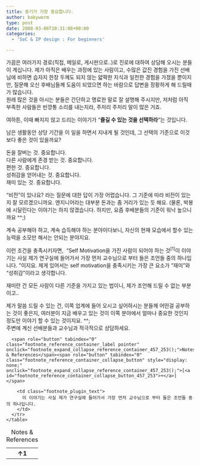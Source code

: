 ```yaml
---
title: 동기가 가장 중요합니다.
author: babyworm
type: post
date: 2008-03-06T10:31:08+00:00
categories:
  - 'SoC & IP design : For beginners'

---
```

가끔은 여러가지 경로(직접, 메일로, 게시판으로..)로 진로에 대하여 상담해 오시는 분들이 계십니다. 제가 아직은 배우는 과정에 있는 사람이고, 수많은 값진 경험을 가진 선배님에 비하면 습자지 한장 두께도 되지 않는 얇팍한 지식과 일천한 경험을 가졌을 뿐이지만, 질문해 오신 후배님들께 도움이 되었으면 하는 바람으로 답변을 장황하게 해 드릴때가 많습니다.<br>
원래 많은 것을 아시는 분들은 간단하고 명료한 말로 잘 설명해 주시지만, 저처럼 아직 부족한 사람들은 빈깡통 소리를 내는지라, 주저리 주저리 말이 많은 거죠.

여하튼, 이때 빠지지 않고 드리는 이야기가 “**즐길 수 있는 것을 선택하라**“는 것입니다. 

남은 생활동안 상당 기간을 이 일을 하면서 지내게 될 것인데, 그 선택의 기준으로 이것보다 좋은 것이 있을까요?

돈을 잘버는 것. 중요합니다.<br>
다른 사람에게 존경 받는 것. 중요합니다.<br>
편한 것. 중요합니다.<br>
성취감을 얻어내는 것. 중요합니다.<br>
재미 있는 것. 중요합니다.

“비전”이 있나요? 라는 질문에 대한 답이 가장 어렵습니다. 그 기준에 따라 비전이 있는지 잘 모르겠으니까요. 엔지니어라는 대부분 돈과는 좀 거리가 있는 듯 해요. (물론, 박봉에 시달린다는 이야기는 하지 않겠습니다. 하지만, 요즘 후배분들의 기준이 워낙 높으니까요 ^^;)

계속 공부해야 하고, 계속 습득해야 하는 분야이다보니, 자신의 현재 모습에서 할수 있는 능력을 소모만 해서는 안되는 분야지요. 

이런 조건을 충족시키자면,  “Self Motivation을 가진 사람이 되어야 하는 것<span class="footnote_referrer"><a role="button" tabindex="0" onclick="footnote_moveToReference_457_253('footnote_plugin_reference_457_253_1');" onkeypress="footnote_moveToReference_457_253('footnote_plugin_reference_457_253_1');" ><sup id="footnote_plugin_tooltip_457_253_1" class="footnote_plugin_tooltip_text">[1]</sup></a><span id="footnote_plugin_tooltip_text_457_253_1" class="footnote_tooltip">이 이야기는 사실 제가 연구실에 들어가서 가장 먼저 교수님으로 부터 들은 조언들 중의 하나입니다. </span></span>”이지요. 제게 있어서는 self motivation을 충족시키는 가장 큰 요소가 “재미”와 “성취감”이라고 생각합니다. 

재미란 건 모든 사람이 다른 기준을 가지고 있는 법이니, 제가 조언해 드릴 수 없는 부분이고..

제가 말씀 드릴 수 있는 건, 이쪽 업계에 들어 오시고 싶어하시는 분들께 어떤걸 공부하는 것이 좋은지, 여러분이 지금 배우고 있는 것이 이쪽 분야에서 얼마나 중요한 것인지 정도만 이야기 할 수 있는 것이지요. ^^;<br>
주변에 계신 선배분들과 교수님과 적극적으로 상담하세요. 

<div class="speaker-mute footnotes_reference_container">
  <div class="footnote_container_prepare">

      <span role="button" tabindex="0" class="footnote_reference_container_label pointer" onclick="footnote_expand_collapse_reference_container_457_253();">Notes & References</span><span role="button" tabindex="0" class="footnote_reference_container_collapse_button" style="display: none;" onclick="footnote_expand_collapse_reference_container_457_253();">[<a id="footnote_reference_container_collapse_button_457_253">+</a>]</span>

  </div>
  
  <div id="footnote_references_container_457_253" style="">
    <table class="footnotes_table footnote-reference-container">
      <caption class="accessibility">Notes & References</caption> <tr class="footnotes_plugin_reference_row">
        <th scope="row" class="footnote_plugin_index_combi pointer"  onclick="footnote_moveToAnchor_457_253('footnote_plugin_tooltip_457_253_1');">
          <a id="footnote_plugin_reference_457_253_1" class="footnote_backlink"><span class="footnote_index_arrow">↑</span>1</a>
        </th>
        
        <td class="footnote_plugin_text">
          이 이야기는 사실 제가 연구실에 들어가서 가장 먼저 교수님으로 부터 들은 조언들 중의 하나입니다.
        </td>
      </tr>
    </table>
  </div>
</div>
